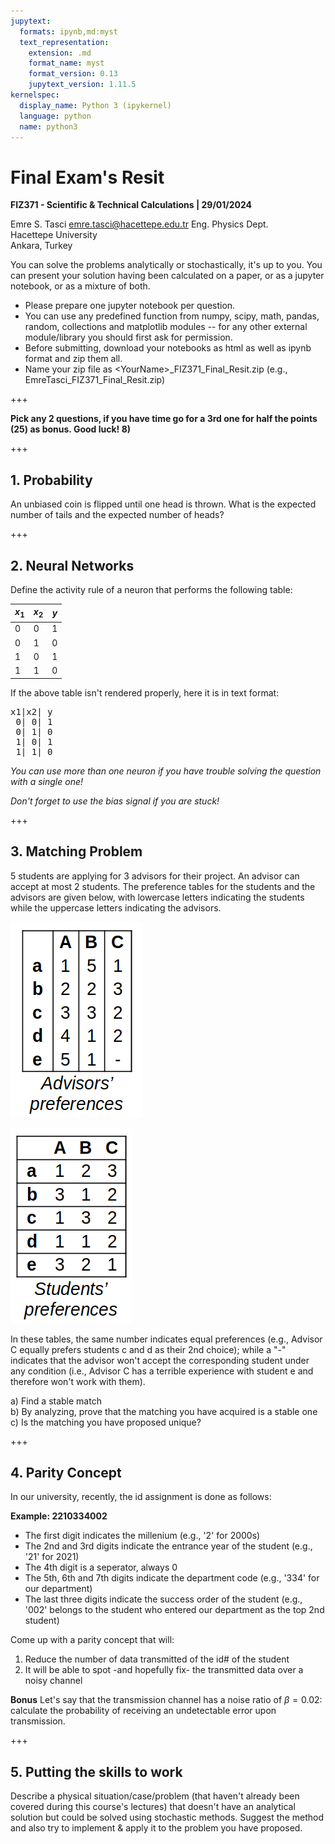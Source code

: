 ```yaml
---
jupytext:
  formats: ipynb,md:myst
  text_representation:
    extension: .md
    format_name: myst
    format_version: 0.13
    jupytext_version: 1.11.5
kernelspec:
  display_name: Python 3 (ipykernel)
  language: python
  name: python3
---
```


# Final Exam's Resit
**FIZ371 - Scientific & Technical Calculations | 29/01/2024**

Emre S. Tasci <emre.tasci@hacettepe.edu.tr>
Eng. Physics Dept.  
Hacettepe University  
Ankara, Turkey

You can solve the problems analytically or stochastically, it's up to you. You can present your solution having been calculated on a paper, or as a jupyter notebook, or as a mixture of both.

* Please prepare one jupyter notebook per question.
* You can use any predefined function from numpy, scipy, math, pandas, random, collections and matplotlib modules -- for any other external module/library you should first ask for permission.
* Before submitting, download your notebooks as html as well as ipynb format and zip them all.
* Name your zip file as <YourName\>\_FIZ371_Final_Resit.zip (e.g., EmreTasci_FIZ371_Final_Resit.zip)

+++

**Pick any 2 questions, if you have time go for a 3rd one for half the points (25) as bonus. Good luck! 8)**

+++

## 1. Probability

An unbiased coin is flipped until one head is thrown. What is the expected number of tails and the expected number of heads?

+++

## 2. Neural Networks

Define the activity rule of a neuron that performs the following table:

|$x_1$|$x_2$|$y$|
|---|---|---|
|0|0|1|
|0|1|0|
|1|0|1|
|1|1|0|

If the above table isn't rendered properly, here it is in text format:

<pre>
x1|x2| y
 0| 0| 1
 0| 1| 0
 1| 0| 1
 1| 1| 0
</pre>

_You can use more than one neuron if you have trouble solving the question with a single one!_

_Don't forget to use the bias signal if you are stuck!_

+++

## 3. Matching Problem

5 students are applying for 3 advisors for their project. An advisor can accept at most 2 students. The preference tables for the students and the advisors are given below, with lowercase letters indicating the students while the uppercase letters indicating the advisors.

![advisors](../images/20231_FinalResit_Advisors.png)

![students](../images/20231_FinalResit_Students.png)


In these tables, the same number indicates equal preferences (e.g., Advisor C equally prefers students c and d as their 2nd choice); while a "-" indicates that the advisor won't accept the corresponding student under any condition (i.e., Advisor C has a terrible experience with student e and therefore won't work with them).


a) Find a stable match  
b) By analyzing, prove that the matching you have acquired is a stable one  
c) Is the matching you have proposed unique?

+++

## 4. Parity Concept

In our university, recently, the id assignment is done as follows:

**Example: 2210334002**

* The first digit indicates the millenium (e.g., '2' for 2000s)
* The 2nd and 3rd digits indicate the entrance year of the student (e.g., '21' for 2021)
* The 4th digit is a seperator, always 0
* The 5th, 6th and 7th digits indicate the department code (e.g., '334' for our department)
* The last three digits indicate the success order of the student (e.g., '002' belongs to the student who entered our department as the top 2nd student)

Come up with a parity concept that will:

1. Reduce the number of data transmitted of the id# of the student
2. It will be able to spot -and hopefully fix- the transmitted data over a noisy channel

**Bonus**
Let's say that the transmission channel has a noise ratio of $\beta = 0.02$: calculate the probability of receiving an undetectable error upon transmission.

+++

## 5. Putting the skills to work

Describe a physical situation/case/problem (that haven't already been covered during this course's lectures) that doesn't have an analytical solution but could be solved using stochastic methods. Suggest the method and also try to implement & apply it to the problem you have proposed.

```{code-cell} ipython3

```
